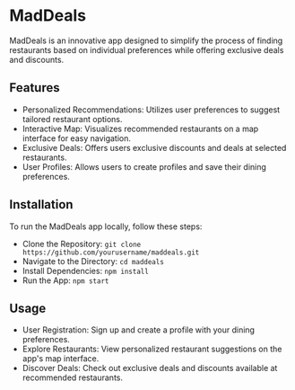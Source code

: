 # MadDeals

MadDeals is an innovative app designed to simplify the process of finding restaurants based on individual preferences while offering exclusive deals and discounts.

## Features 
- Personalized Recommendations: Utilizes user preferences to suggest tailored restaurant options.
- Interactive Map: Visualizes recommended restaurants on a map interface for easy navigation.
- Exclusive Deals: Offers users exclusive discounts and deals at selected restaurants.
- User Profiles: Allows users to create profiles and save their dining preferences.

## Installation
To run the MadDeals app locally, follow these steps:

- Clone the Repository: ```git clone https://github.com/yourusername/maddeals.git```
- Navigate to the Directory: ```cd maddeals```
- Install Dependencies: ```npm install```
- Run the App: ```npm start```

## Usage
- User Registration: Sign up and create a profile with your dining preferences.
- Explore Restaurants: View personalized restaurant suggestions on the app's map interface.
- Discover Deals: Check out exclusive deals and discounts available at recommended restaurants.

